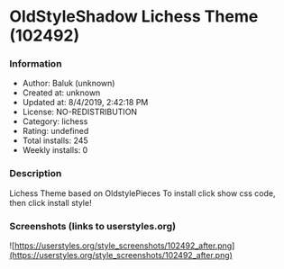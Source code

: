 # OldStyleShadow Lichess Theme (102492)

### Information
- Author: Baluk (unknown)
- Created at: unknown
- Updated at: 8/4/2019, 2:42:18 PM
- License: NO-REDISTRIBUTION
- Category: lichess
- Rating: undefined
- Total installs: 245
- Weekly installs: 0


### Description
Lichess Theme based on OldstylePieces
To install click show css code, then click install style!


### Screenshots (links to userstyles.org)
![https://userstyles.org/style_screenshots/102492_after.png](https://userstyles.org/style_screenshots/102492_after.png)



